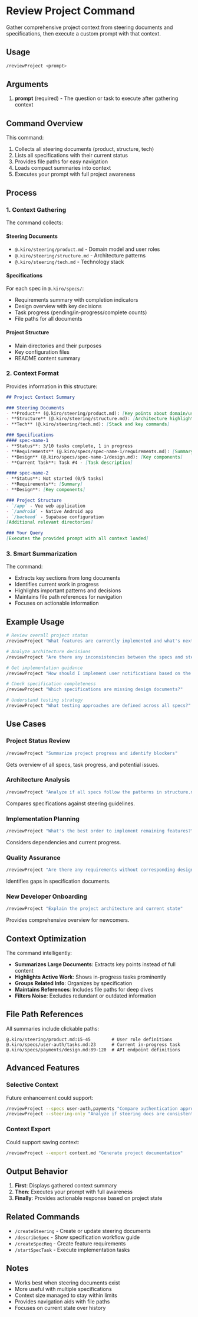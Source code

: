 # Review Project Command

Gather comprehensive project context from steering documents and specifications, then execute a custom prompt with that context.

## Usage

```bash
/reviewProject <prompt>
```

## Arguments

1. **prompt** (required) - The question or task to execute after gathering context

## Command Overview

This command:

1. Collects all steering documents (product, structure, tech)
2. Lists all specifications with their current status
3. Provides file paths for easy navigation
4. Loads compact summaries into context
5. Executes your prompt with full project awareness

## Process

### 1. Context Gathering

The command collects:

#### Steering Documents
- `@.kiro/steering/product.md` - Domain model and user roles
- `@.kiro/steering/structure.md` - Architecture patterns
- `@.kiro/steering/tech.md` - Technology stack

#### Specifications
For each spec in `@.kiro/specs/`:
- Requirements summary with completion indicators
- Design overview with key decisions
- Task progress (pending/in-progress/complete counts)
- File paths for all documents

#### Project Structure
- Main directories and their purposes
- Key configuration files
- README content summary

### 2. Context Format

Provides information in this structure:

```markdown
## Project Context Summary

### Steering Documents
- **Product** (@.kiro/steering/product.md): [Key points about domain/users]
- **Structure** (@.kiro/steering/structure.md): [Architecture highlights]
- **Tech** (@.kiro/steering/tech.md): [Stack and key commands]

### Specifications
#### spec-name-1
- **Status**: 3/10 tasks complete, 1 in progress
- **Requirements** (@.kiro/specs/spec-name-1/requirements.md): [Summary]
- **Design** (@.kiro/specs/spec-name-1/design.md): [Key components]
- **Current Task**: Task #4 - [Task description]

#### spec-name-2
- **Status**: Not started (0/5 tasks)
- **Requirements**: [Summary]
- **Design**: [Key components]

### Project Structure
- `/app` - Vue web application
- `/android` - Native Android app
- `/backend` - Supabase configuration
[Additional relevant directories]

### Your Query
[Executes the provided prompt with all context loaded]
```

### 3. Smart Summarization

The command:
- Extracts key sections from long documents
- Identifies current work in progress
- Highlights important patterns and decisions
- Maintains file path references for navigation
- Focuses on actionable information

## Example Usage

```bash
# Review overall project status
/reviewProject "What features are currently implemented and what's next?"

# Analyze architecture decisions
/reviewProject "Are there any inconsistencies between the specs and steering docs?"

# Get implementation guidance
/reviewProject "How should I implement user notifications based on the current architecture?"

# Check specification completeness
/reviewProject "Which specifications are missing design documents?"

# Understand testing strategy
/reviewProject "What testing approaches are defined across all specs?"
```

## Use Cases

### Project Status Review
```bash
/reviewProject "Summarize project progress and identify blockers"
```
Gets overview of all specs, task progress, and potential issues.

### Architecture Analysis
```bash
/reviewProject "Analyze if all specs follow the patterns in structure.md"
```
Compares specifications against steering guidelines.

### Implementation Planning
```bash
/reviewProject "What's the best order to implement remaining features?"
```
Considers dependencies and current progress.

### Quality Assurance
```bash
/reviewProject "Are there any requirements without corresponding design elements?"
```
Identifies gaps in specification documents.

### New Developer Onboarding
```bash
/reviewProject "Explain the project architecture and current state"
```
Provides comprehensive overview for newcomers.

## Context Optimization

The command intelligently:
- **Summarizes Large Documents**: Extracts key points instead of full content
- **Highlights Active Work**: Shows in-progress tasks prominently
- **Groups Related Info**: Organizes by specification
- **Maintains References**: Includes file paths for deep dives
- **Filters Noise**: Excludes redundant or outdated information

## File Path References

All summaries include clickable paths:
```
@.kiro/steering/product.md:15-45        # User role definitions
@.kiro/specs/user-auth/tasks.md:23      # Current in-progress task
@.kiro/specs/payments/design.md:89-120  # API endpoint definitions
```

## Advanced Features

### Selective Context
Future enhancement could support:
```bash
/reviewProject --specs user-auth,payments "Compare authentication approaches"
/reviewProject --steering-only "Analyze if steering docs are consistent"
```

### Context Export
Could support saving context:
```bash
/reviewProject --export context.md "Generate project documentation"
```

## Output Behavior

1. **First**: Displays gathered context summary
2. **Then**: Executes your prompt with full awareness
3. **Finally**: Provides actionable response based on project state

## Related Commands

- `/createSteering` - Create or update steering documents
- `/describeSpec` - Show specification workflow guide
- `/createSpecReq` - Create feature requirements
- `/startSpecTask` - Execute implementation tasks

## Notes

- Works best when steering documents exist
- More useful with multiple specifications
- Context size managed to stay within limits
- Provides navigation aids with file paths
- Focuses on current state over history